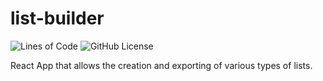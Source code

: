 # **list-builder**

![Lines of Code](https://img.shields.io/tokei/lines/github/c1m50c/list-builder?style=for-the-badge)
![GitHub License](https://img.shields.io/github/license/c1m50c/list-builder?style=for-the-badge)

React App that allows the creation and exporting of various types of lists.